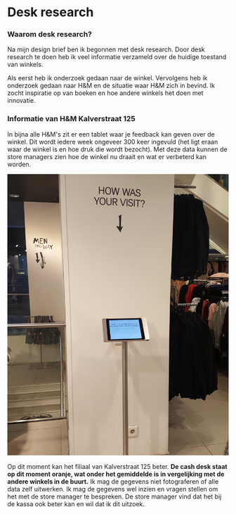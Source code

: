 # Desk research

### Waarom desk research?

Na mijn design brief ben ik begonnen met desk research. Door desk research te doen heb ik veel informatie verzameld over de huidige toestand van winkels.

Als eerst heb ik onderzoek gedaan naar de winkel. Vervolgens heb ik onderzoek gedaan naar H&M en de situatie waar H&M zich in bevind. Ik zocht inspiratie op van boeken en hoe andere winkels het doen met innovatie.

### Informatie van H&M Kalverstraat 125

In bijna alle H&M's zit er een tablet waar je feedback kan geven over de winkel. Dit wordt iedere week ongeveer 300 keer ingevuld \(het ligt eraan waar de winkel is en hoe druk die wordt bezocht\). Met deze data kunnen de store managers zien hoe de winkel nu draait en wat er verbeterd kan worden. 

![De tablet in de winkel](../../.gitbook/assets/feedback-sturen-2-01.jpg)

Op dit moment kan het filiaal van Kalverstraat 125 beter. **De cash desk staat op dit moment oranje, wat onder het gemiddelde is in vergelijking met de andere winkels in de buurt.** Ik mag de gegevens niet fotograferen of alle data zelf uitwerken. Ik mag de gegevens wel inzien en vragen stellen om het met de store manager te bespreken. De store manager vind dat het bij de kassa ook beter kan en wil dat ik dit uitzoek. 


